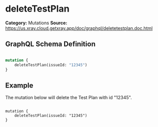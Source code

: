 # deleteTestPlan

**Category:** Mutations
**Source:** https://us.xray.cloud.getxray.app/doc/graphql/deletetestplan.doc.html

## GraphQL Schema Definition

```graphql

mutation {
    deleteTestPlan(issueId: "12345")
}

```

## Example

The mutation below will delete the Test Plan with id "12345".

```

mutation {
    deleteTestPlan(issueId: "12345")
}

```